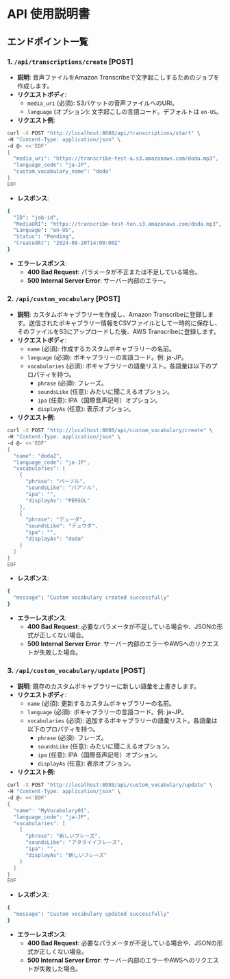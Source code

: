 # API 使用説明書

## エンドポイント一覧

### 1. `/api/transcriptions/create` [POST]

- **説明**: 音声ファイルをAmazon Transcribeで文字起こしするためのジョブを作成します。
- **リクエストボディ**:
    - `media_uri` (必須): S3バケットの音声ファイルへのURI。
    - `language` (オプション): 文字起こしの言語コード。デフォルトは `en-US`。
- **リクエスト例**:

```bash
curl -X POST "http://localhost:8080/api/transcriptions/start" \
-H "Content-Type: application/json" \
-d @- <<'EOF'
{
  "media_uri": "https://transcribe-test-a.s3.amazonaws.com/doda.mp3",
  "language_code": "ja-JP",
  "custom_vocabulary_name": "doda"
}
EOF
```

- **レスポンス**:

```bash
{
  "ID": "job-id",
  "MediaURI": "https://transcribe-test-ten.s3.amazonaws.com/doda.mp3",
  "Language": "en-US",
  "Status": "Pending",
  "CreatedAt": "2024-08-20T14:00:00Z"
}
```

- **エラーレスポンス**:
    - **400 Bad Request**: パラメータが不正または不足している場合。
    - **500 Internal Server Error**: サーバー内部のエラー。

### 2. `/api/custom_vocabulary` [POST]

- **説明**: カスタムボキャブラリーを作成し、Amazon Transcribeに登録します。送信されたボキャブラリー情報をCSVファイルとして一時的に保存し、そのファイルをS3にアップロードした後、AWS Transcribeに登録します。
- **リクエストボディ**:
  - `name` (必須): 作成するカスタムボキャブラリーの名前。
  - `language` (必須): ボキャブラリーの言語コード。例: ja-JP。
  - `vocabularies` (必須): ボキャブラリーの語彙リスト。各語彙は以下のプロパティを持つ。
    - `phrase` (必須): フレーズ。
    - `soundsLike` (任意): みたいに聞こえるオプション。
    - `ipa` (任意): IPA（国際音声記号）オプション。
    - `displayAs` (任意): 表示オプション。
- **リクエスト例**:

```bash
curl -X POST "http://localhost:8080/api/custom_vocabulary/create" \
-H "Content-Type: application/json" \
-d @- <<'EOF'
{
  "name": "doda2",
  "language_code": "ja-JP",
  "vocabularies": [
    {
      "phrase": "パーソル",
      "soundsLike": "パアソル",
      "ipa": "",
      "displayAs": "PERSOL"
    },
    {
      "phrase": "デューダ",
      "soundsLike": "デュウダ",
      "ipa": "",
      "displayAs": "doda"
    }
  ]
}
EOF
```

- **レスポンス**:

```bash
{
  "message": "Custom vocabulary created successfully"
}
```

- **エラーレスポンス**:
  - **400 Bad Request**: 必要なパラメータが不足している場合や、JSONの形式が正しくない場合。
  - **500 Internal Server Error**: サーバー内部のエラーやAWSへのリクエストが失敗した場合。

### 3. `/api/custom_vocabulary/update` [POST]

- **説明**: 既存のカスタムボキャブラリーに新しい語彙を上書きします。
- **リクエストボディ**:
  - `name` (必須): 更新するカスタムボキャブラリーの名前。
  - `language` (必須): ボキャブラリーの言語コード。例: ja-JP。
  - `vocabularies` (必須): 追加するボキャブラリーの語彙リスト。各語彙は以下のプロパティを持つ。
    - `phrase` (必須): フレーズ。
    - `soundsLike` (任意): みたいに聞こえるオプション。
    - `ipa` (任意): IPA（国際音声記号）オプション。
    - `displayAs` (任意): 表示オプション。
- **リクエスト例**:

```bash
curl -X POST "http://localhost:8080/api/custom_vocabulary/update" \
-H "Content-Type: application/json" \
-d @- <<'EOF'
{
  "name": "MyVocabulary01",
  "language_code": "ja-JP",
  "vocabularies": [
    {
      "phrase": "新しいフレーズ",
      "soundsLike": "アタライイフレーズ",
      "ipa": "",
      "displayAs": "新しいフレーズ"
    }
  ]
}
EOF
```

- **レスポンス**:

```bash
{
  "message": "Custom vocabulary updated successfully"
}
```

- **エラーレスポンス**:
  - **400 Bad Request**: 必要なパラメータが不足している場合や、JSONの形式が正しくない場合。
  - **500 Internal Server Error**: サーバー内部のエラーやAWSへのリクエストが失敗した場合。